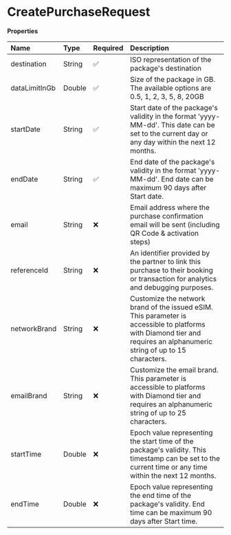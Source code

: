 # CreatePurchaseRequest

**Properties**

| Name          | Type   | Required | Description                                                                                                                                                             |
| :------------ | :----- | :------- | :---------------------------------------------------------------------------------------------------------------------------------------------------------------------- |
| destination   | String | ✅       | ISO representation of the package's destination                                                                                                                         |
| dataLimitInGb | Double | ✅       | Size of the package in GB. The available options are 0.5, 1, 2, 3, 5, 8, 20GB                                                                                           |
| startDate     | String | ✅       | Start date of the package's validity in the format 'yyyy-MM-dd'. This date can be set to the current day or any day within the next 12 months.                          |
| endDate       | String | ✅       | End date of the package's validity in the format 'yyyy-MM-dd'. End date can be maximum 90 days after Start date.                                                        |
| email         | String | ❌       | Email address where the purchase confirmation email will be sent (including QR Code & activation steps)                                                                 |
| referenceId   | String | ❌       | An identifier provided by the partner to link this purchase to their booking or transaction for analytics and debugging purposes.                                       |
| networkBrand  | String | ❌       | Customize the network brand of the issued eSIM. This parameter is accessible to platforms with Diamond tier and requires an alphanumeric string of up to 15 characters. |
| emailBrand    | String | ❌       | Customize the email brand. This parameter is accessible to platforms with Diamond tier and requires an alphanumeric string of up to 25 characters.                      |
| startTime     | Double | ❌       | Epoch value representing the start time of the package's validity. This timestamp can be set to the current time or any time within the next 12 months.                 |
| endTime       | Double | ❌       | Epoch value representing the end time of the package's validity. End time can be maximum 90 days after Start time.                                                      |

